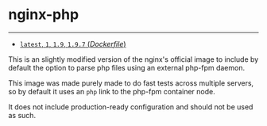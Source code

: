 # nginx-php
---

-	[`latest`, `1`, `1.9`, `1.9.7` (*Dockerfile*)](https://github.com/DennyLoko/docker-nginx-php/blob/1e65296f80a8641fc2e3382f33f95acde765d06a/Dockerfile)

This is an slightly modified version of the nginx's official image to include by default the option to parse php files using an external php-fpm daemon.

This image was made purely made to do fast tests across multiple servers, so by default it uses an `php` link to the php-fpm container node.

It does not include production-ready configuration and should not be used as such.
